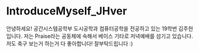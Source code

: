 # IntroduceMyself_JHver

안녕하세요! 
공간시스템공학부 도시공학과 컴퓨터공학을 전공하고 있는 19학번 김주헌입니다.
저는 Praise라는 공동체에 속해서 베이스 기타로 저녁예배를 섬기고 있습니다.
저도 축구 보는거 하는거 다 좋아합니다!
잘부탁드립니다 :)
